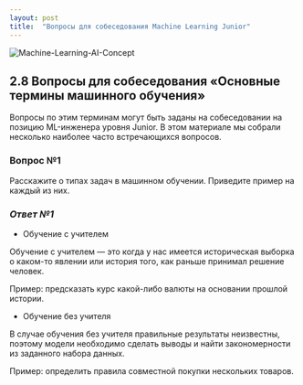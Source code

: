 ```yaml
---
layout: post
title:  "Вопросы для собеседования Machine Learning Junior"
---
```


![Machine-Learning-AI-Concept](https://github.com/UzunDemir/uzundemir.github.io/assets/94790150/27e8c34d-9136-4b36-b78d-d3d2ec0aaa79)

## 2.8 Вопросы для собеседования «Основные термины машинного обучения»

Вопросы по этим терминам могут быть заданы на собеседовании на позицию ML-инженера уровня Junior. В этом материале мы собрали несколько наиболее часто встречающихся вопросов. 

### Вопрос №1
Расскажите о типах задач в машинном обучении. Приведите пример на каждый из них.

### *Ответ №1*

* Обучение с учителем

Обучение с учителем — это когда у нас имеется историческая выборка о каком-то явлении или история того, как раньше принимал решение человек. 

Пример: предсказать курс какой-либо валюты на основании прошлой истории.



* Обучение без учителя

В случае обучения без учителя правильные результаты неизвестны, поэтому модели необходимо сделать выводы и найти закономерности из заданного набора данных. 

Пример: определить правила совместной покупки нескольких товаров.


